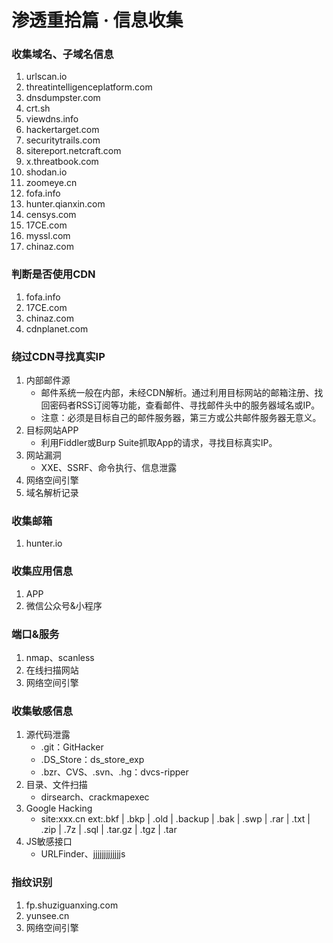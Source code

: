 # 渗透重拾篇 · 信息收集
### 收集域名、子域名信息
1. urlscan.io
2. threatintelligenceplatform.com
3. dnsdumpster.com
4. crt.sh
5. viewdns.info
6. hackertarget.com
7. securitytrails.com
8. sitereport.netcraft.com
9. x.threatbook.com
10. shodan.io
11. zoomeye.cn
12. fofa.info
13. hunter.qianxin.com
14. censys.com
15. 17CE.com
16. myssl.com
17. chinaz.com

### 判断是否使用CDN
1. fofa.info
2. 17CE.com
3. chinaz.com
4. cdnplanet.com

### 绕过CDN寻找真实IP
1. 内部邮件源
    - 邮件系统一般在内部，未经CDN解析。通过利用目标网站的邮箱注册、找回密码者RSS订阅等功能，查看邮件、寻找邮件头中的服务器域名或IP。
    - 注意：必须是目标自己的邮件服务器，第三方或公共邮件服务器无意义。
2. 目标网站APP
    - 利用Fiddler或Burp Suite抓取App的请求，寻找目标真实IP。
3. 网站漏洞
    - XXE、SSRF、命令执行、信息泄露
4. 网络空间引擎
6. 域名解析记录

### 收集邮箱
1. hunter.io

### 收集应用信息
1. APP
2. 微信公众号&小程序

### 端口&服务
1. nmap、scanless
2. 在线扫描网站
3. 网络空间引擎

### 收集敏感信息
1. 源代码泄露
    - .git：GitHacker
    - .DS_Store：ds_store_exp
    - .bzr、CVS、.svn、.hg：dvcs-ripper
2. 目录、文件扫描
    - dirsearch、crackmapexec
3. Google Hacking
    - site:xxx.cn ext:.bkf | .bkp | .old | .backup | .bak | .swp | .rar | .txt | .zip | .7z | .sql | .tar.gz | .tgz | .tar
4. JS敏感接口
    - URLFinder、jjjjjjjjjjjjjs

### 指纹识别
1. fp.shuziguanxing.com
2. yunsee.cn
3. 网络空间引擎